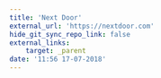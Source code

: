 ```yaml
---
title: 'Next Door'
external_url: 'https://nextdoor.com'
hide_git_sync_repo_link: false
external_links:
    target: _parent
date: '11:56 17-07-2018'
---
```


